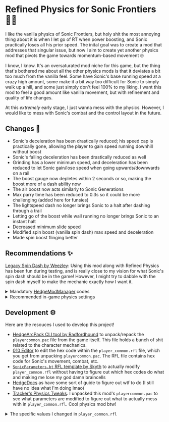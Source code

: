 # Refined Physics for Sonic Frontiers 🏃‍♂️

I like the vanilla physics of Sonic Frontiers, but holy shit the most annoying thing about it is when I let go of RT when power boosting, and Sonic practically loses all his prior speed. The inital goal was to create a mod that addresses that singular issue, but now I aim to create yet another physics mod that pivots the game towards momentum-based movement 🙄

I know, I know. It's an oversaturated mod niche for this game, but the thing that's bothered me about all the other physics mods is that it deviates a bit too much from the vanilla feel. Some have Sonic's base running speed at a crazy high amount, some make it a bit way too difficult for Sonic to simply walk up a hill, and some just simply don't feel 100% to my liking. I want this mod to feel a good amount like vanilla movement, but with refinement and quality of life changes.

At this *extremely* early stage, I just wanna mess with the physics. However, I would like to mess with Sonic's combat and the control layout in the future.

## Changes 🔵

- Sonic's deceleration has been drastically reduced; his speed cap is practically gone, allowing the player to gain speed running downhill without boost
- Sonic's falling deceleration has been drastically reduced as well
- Grinding has a lower minimum speed, and deceleration has been reduced to let Sonic gain/lose speed when going upwards/downwards on a rail
- The boost gauge now depletes within 2 seconds or so, making the boost more of a dash ability now
- The air boost now acts similarly to Sonic Generations
- Max parry time has been reduced to 0.3s so it could be more challenging (added here for funsies)
- The lightspeed dash no longer brings Sonic to a halt after dashing through a trail
- Letting go of the boost while wall running no longer brings Sonic to an instant halt
- Decreased minimum slide speed
- Modified spin boost (vanilla spin dash) max speed and deceleration
- Made spin boost flinging better

## Recommendations ✨

[Legacy Spin Dash by Weezley](https://gamebanana.com/mods/462772): Using this mod along with Refined Physics has been fun during testing, and is really close to my vision for what Sonic's spin dash should be in the game! However, I might try to dabble with the spin dash myself to make the mechanic exactly how I want it.

<details>
  <summary>Mandatory <a href="https://github.com/thesupersonic16/HedgeModManager">HedgeModManager</a> codes</summary>
  
  ```
  // Camera
  Disable Spin Charge Camera

  // Cheats
  Always Unlocked Spin Dash

  // Fixes
  Literally everything in this category

  // Gameplay
  Allow Attacking from Stomp Bounce
  Disable Loop Kick on Slide

  If you play with the legacy spin dash mod:
    Disable Spin Slash on Drop Dash
    Drop Dash on Double Jump

  Else if you don't play with the legacy spin dash mod:
    Allow Spin Dash on Dash Panels
    Always Trickable Spin Dash Exit
    Disable Drop Dash
  
  // Physics
  Literally everything in this category
  ```
</details>

<details>
  <summary>Recommended in-game physics settings</summary>
  
  ```
  // Only what to change

  Starting Speed: 15
  Acceleration: 15
  Jump Deceleration: 25 (I'm pretty sure the "Retain Ground Velocity for Jump" HMM code overrides this, but I have it set to this anyway)
  Deceleration Rate: 15
  ```
</details>

## Development ⚙️

Here are the resouces I used to develop this project!

- [HedgeArcPack CLI tool by Radfordhound](https://github.com/HedgeDocs/HedgeDocs.github.io/releases) to unpack/repack the `playercommon.pac` file from the game itself. This file holds a bunch of shit related to the character mechanics.
- [010 Editor](https://www.sweetscape.com/010editor/) to edit the hex code within the `player_common.rfl` file, which you get from unpacking `playercommon.pac`. The RFL file contains hex code for Sonic's movement, combat, etc.
- [`SonicParameters.bt` RFL template by Skyth](https://github.com/blueskythlikesclouds/RflTemplates/blob/master/SonicFrontiers/Uncategorized/SonicParameters.bt) to actually modify `player_common.rfl` without having to figure out which hex codes do what and making me lose my god damn braincells
- [HedgeDocs](https://hedgedocs.com) as have some sort of guide to figure out wtf to do (I still have no idea what I'm doing lmao)
- [Tracker's Physics Tweaks](https://gamebanana.com/mods/415617). I unpacked this mod's `playercommon.pac` to see what parameters are modified to figure out what to actually mess with in `player_common.rfl`. Cool physics mod btw!

<details>
  <summary>The specific values I changed in <code>player_common.rfl</code></summary>
  
  ```
  // Using Skyth's RFL template

  // REFERENCE
  path > to > parameters
  - parameter: vanilla value > value I changed it to

  // The following parameters are found within the path: sonicParameters > forwardView

  modePackage > speed > decele
  - force: 60 > 5
  - force2: 60 > 5
  - damperRange: 15 > 10
  
  modePackage > fall
  - deceleForce: 20 > 5
  - overSpeedDeceleForce: 40 > 10
  
  modePackage > grind
  - maxSpeed: 30 > 60
  - deceleForce: 30 > 10
  - limitMinSpeed: 15 > 5
  
  modePackage > boost
  - consumptionRate: 6 > 100
  - recoveryRate: 30 > 15
  - recoveryByAttack: 3 > 0
  - infinityBoostTime: 180 > 60
  
  modePackage > airboost
  - startHSpeed: 25 > 40
  - startHSpeedMax: 50 > 60
  - minHSpeed: 20 > 40
  - minHSpeedMax: 40 > 60
  - brakeTime: 0.5 > 0
  - minKeepTime: 0.1 > 0
  - maxKeepTime: 0.5 > 0
  - maxTime: 2 > 0
  
  modePackage > parry
  - minRecieveTime: 0.2 > 0.15
  - maxRecieveTime: 15 > 0.3
  - justEffectTime2: 5 > 1
  
  modePackage > wallmove
  - brake: 100 > 15
  
  modePackage > sliding
  - minSpeed: 25 > 5
  
  lightDash
  - brake: 200 > 75
  
  spinBoost
  - initialRunTime: 0.5 > 0.2
  
  spinBoost > speedBoost
  - initialSpeed: 65 > 75
  - maxSpeed: 55 > 3
  - minTurnSpeed: 20 > 30
  
  speedBoost > decele
  - force: 40 > 10
  - force2: 40 > 10
  
  speedBoost > deceleNeutralMin
  - force: 1500 > 750
  
  speedBoost > deceleNeutralMax
  - force: 2000 > 1000
  ```
</details>
